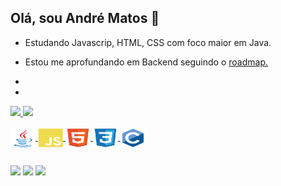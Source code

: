 ## Olá, sou André Matos  👋

- Estudando  Javascrip, HTML, CSS com foco maior em Java.
- Estou me aprofundando em Backend seguindo o <a href="https://roadmap.sh/backend">roadmap.</a> 
- 


- 
 <div>
  <a href="https://github.com/AndreMatos28">
  <img height="180em" src="https://github-readme-stats.vercel.app/api?username=AndreMatos28&show_icons=true&theme=dracula&include_all_commits=true&count_private=true"/>
  <img height="180em" src="https://github-readme-stats.vercel.app/api/top-langs/?username=AndreMatos28&layout=compact&langs_count=7&theme=dracula"/>
</div>


<div style="display: inline_block"><br>
  <img align="center" alt="java" height="30" width="40" src="https://raw.githubusercontent.com/devicons/devicon/master/icons/java/java-original.svg">
  <img align="center" alt="Js" height="30" width="40" src="https://raw.githubusercontent.com/devicons/devicon/master/icons/javascript/javascript-plain.svg">
  <!--
  <img align="center" alt="Ts" height="30" width="40" src="https://raw.githubusercontent.com/devicons/devicon/master/icons/typescript/typescript-plain.svg"
  <img align="center" alt="React" height="30" width="40" src="https://raw.githubusercontent.com/devicons/devicon/master/icons/react/react-original.svg">
  -->
  
  <img align="center" alt="HTML" height="30" width="40" src="https://raw.githubusercontent.com/devicons/devicon/master/icons/html5/html5-original.svg">
  <img align="center" alt="CSS" height="30" width="40" src="https://raw.githubusercontent.com/devicons/devicon/master/icons/css3/css3-original.svg">  
  <img align="center" alt="C" height="30" width="40" src="https://raw.githubusercontent.com/devicons/devicon/master/icons/c/c-original.svg">
</div>
  
  ##
 
<div> 
  <!-- <a href="https://www.youtube.com/channel/UC3C7DnR5Z5AEHogeATVhd4g" target="_blank"><img src="https://img.shields.io/badge/YouTube-FF0000?style=for-the-badge&logo=youtube&logoColor=white" target="_blank"></a> -->
  <a href="https://www.instagram.com/andre_nunesmatos/" target="_blank"><img src="https://img.shields.io/badge/-Instagram-%23E4405F?style=for-the-badge&logo=instagram&logoColor=white" target="_blank"></a>
 	<a href = "mailto:andrealleati@gmail.com"><img src="https://img.shields.io/badge/-Gmail-%23333?style=for-the-badge&logo=gmail&logoColor=white" target="_blank"></a>
  <a href="https://www.linkedin.com/in/andre-matos-8ab5451aa/" target="_blank"><img src="https://img.shields.io/badge/-LinkedIn-%230077B5?style=for-the-badge&logo=linkedin&logoColor=white" target="_blank"></a> 
 
  
</div>
